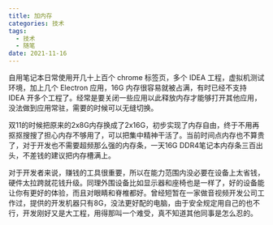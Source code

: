 ```yaml
---
title: 加内存
categories: 技术
tags: 
  - 技术
  - 随笔
date: 2021-11-16
---
```


自用笔记本日常使用开几十上百个 chrome 标签页，多个 IDEA 工程，虚拟机测试环境，加上几个 Electron 应用，16G 内存很容易就被占满，有时已经不支持 IDEA 开多个工程了。经常是要关闭一些应用以此释放内存才能够打开其他应用，没法做到应用常驻，需要的时候可以无缝切换。

双11的时候把原来的2x8G内存换成了2x16G，初步实现了内存自由，终于不用再抠抠搜搜了担心内存不够用了，可以把集中精神干活了。当前时间点内存也不算贵了，对于开发也不需要超频那么强的内存条，一天16G DDR4笔记本内存条三百出头，不差钱的建议把内存槽满上。

对于开发者来说，赚钱的工具很重要，所以在能力范围内没必要在设备上太省钱，硬件太拉跨就花钱升级。同理外围设备比如显示器和座椅也是一样了，好的设备能让你有更好的体验，而且对眼睛和脊椎都好。曾经短暂在一家做音视频开发公司工作过，提供的开发机器只有8G，没法更好配的电脑，由于安全规定用自己的也不行，开发刚好又是大工程，用得那叫一个难受，真不知道其他同事是怎么忍的。

